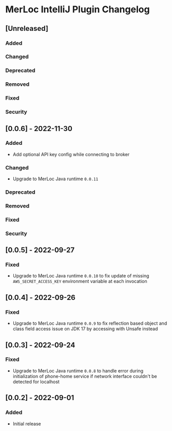 <!-- Keep a Changelog guide -> https://keepachangelog.com -->

# MerLoc IntelliJ Plugin Changelog

## [Unreleased]
### Added

### Changed

### Deprecated

### Removed

### Fixed

### Security

## [0.0.6] - 2022-11-30
### Added
- Add optional API key config while connecting to broker

### Changed
- Upgrade to MerLoc Java runtime `0.0.11`

### Deprecated

### Removed

### Fixed

### Security

## [0.0.5] - 2022-09-27
### Fixed
- Upgrade to MerLoc Java runtime `0.0.10` to fix update of missing `AWS_SECRET_ACCESS_KEY` environment variable at each invocation

## [0.0.4] - 2022-09-26
### Fixed
- Upgrade to MerLoc Java runtime `0.0.9` to fix reflection based object and class field access issue on JDK 17 by accessing with Unsafe instead

## [0.0.3] - 2022-09-24
### Fixed
- Upgrade to MerLoc Java runtime `0.0.8` to handle error during initialization of phone-home service if network interface couldn't be detected for localhost

## [0.0.2] - 2022-09-01
### Added
- Initial release